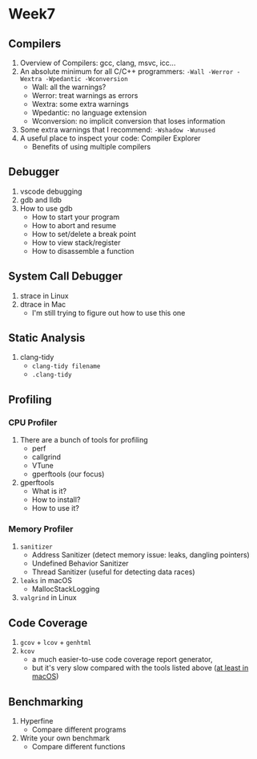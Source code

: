 # Week7

## Compilers

1. Overview of Compilers: gcc, clang, msvc, icc...
2. An absolute minimum for all C/C++ programmers: `-Wall -Werror -Wextra -Wpedantic -Wconversion`
    - Wall: all the warnings?
    - Werror: treat warnings as errors
    - Wextra: some extra warnings
    - Wpedantic: no language extension
    - Wconversion: no implicit conversion that loses information
3. Some extra warnings that I recommend: `-Wshadow -Wunused`
4. A useful place to inspect your code: Compiler Explorer
    - Benefits of using multiple compilers

## Debugger

1. vscode debugging
2. gdb and lldb
3. How to use gdb
    - How to start your program
    - How to abort and resume
    - How to set/delete a break point
    - How to view stack/register
    - How to disassemble a function

## System Call Debugger

1. strace in Linux
2. dtrace in Mac
    - I'm still trying to figure out how to use this one

## Static Analysis

1. clang-tidy
    - `clang-tidy filename`
    - `.clang-tidy`

## Profiling

### CPU Profiler

1. There are a bunch of tools for profiling
    - perf
    - callgrind
    - VTune
    - gperftools (our focus)
2. gperftools
    - What is it?
    - How to install?
    - How to use it?

### Memory Profiler

1. `sanitizer`
    - Address Sanitizer (detect memory issue: leaks, dangling pointers)
    - Undefined Behavior Sanitizer
    - Thread Sanitizer (useful for detecting data races)
2. `leaks` in macOS
    - MallocStackLogging
3. `valgrind` in Linux

## Code Coverage

1. `gcov` + `lcov` + `genhtml`
2. `kcov`
    - a much easier-to-use code coverage report generator,
    - but it's very slow compared with the tools listed above ([at least in macOS](https://github.com/SimonKagstrom/kcov/issues/356))

## Benchmarking

1. Hyperfine
    - Compare different programs
2. Write your own benchmark
    - Compare different functions